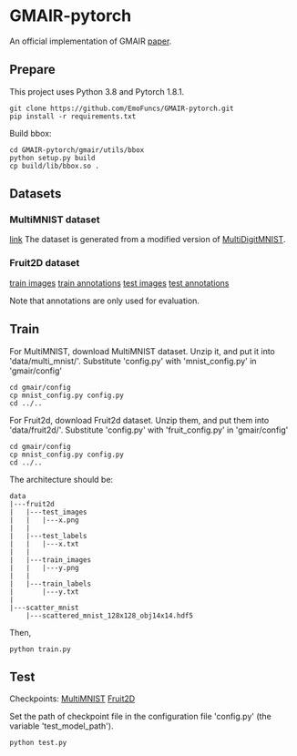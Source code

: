 # GMAIR-pytorch
An official implementation of GMAIR [paper](https://arxiv.org/abs/2106.01722).

## Prepare
This project uses Python 3.8 and Pytorch 1.8.1.
```
git clone https://github.com/EmoFuncs/GMAIR-pytorch.git
pip install -r requirements.txt
```

Build bbox:
```
cd GMAIR-pytorch/gmair/utils/bbox
python setup.py build
cp build/lib/bbox.so .
```

## Datasets
### MultiMNIST dataset
[link](https://drive.google.com/file/d/1BIzWAExc0NDSF_a6RnTvfBMvbXhTAns5/view?usp=sharing)
The dataset is generated from a modified version of [MultiDigitMNIST](https://github.com/yonkshi/MultiDigitMNIST).

### Fruit2D dataset
[train images](https://drive.google.com/file/d/1MCXo6VRI6Pf8WG2-dHbPNCJZVKOpNoHX/view?usp=sharing)
[train annotations](https://drive.google.com/file/d/1wbidjghjwLracHq8HRZ-zidWIE0R4xSV/view?usp=sharing)
[test images](https://drive.google.com/file/d/11BDgxjnZ7wXwCPFksL4rHIthuddhLWUW/view?usp=sharing)
[test annotations](https://drive.google.com/file/d/13Y5ZRu5ojspYOI0Ku1nJ0tu1lPbFrlZa/view?usp=sharing)

Note that annotations are only used for evaluation.



## Train
For MultiMNIST, download MultiMNIST dataset. Unzip it, and put it into 'data/multi_mnist/'.
Substitute 'config.py' with 'mnist_config.py' in 'gmair/config'
```
cd gmair/config
cp mnist_config.py config.py
cd ../..
```

For Fruit2d, download Fruit2d dataset. Unzip them, and put them into 'data/fruit2d/'.
Substitute 'config.py' with 'fruit_config.py' in 'gmair/config'
```
cd gmair/config
cp mnist_config.py config.py
cd ../..
```

The architecture should be:
```
data
|---fruit2d
|   |---test_images
|   |   |---x.png
|   |
|   |---test_labels
|   |   |---x.txt
|   |
|   |---train_images
|   |   |---y.png
|   |
|   |---train_labels
|       |---y.txt
|   
|---scatter_mnist
    |---scattered_mnist_128x128_obj14x14.hdf5
```

Then,
```
python train.py
```



## Test
Checkpoints:
[MultiMNIST](https://drive.google.com/file/d/11VHRFyAE0K3Gstj0hdd8yzy4BVzUErxX/view?usp=sharing)
[Fruit2D](https://drive.google.com/file/d/13wG_gNqgBollwH1WLP_MTyxodIX-1dPE/view?usp=sharing)

Set the path of checkpoint file in the configuration file 'config.py' (the variable 'test_model_path').

```
python test.py
```
